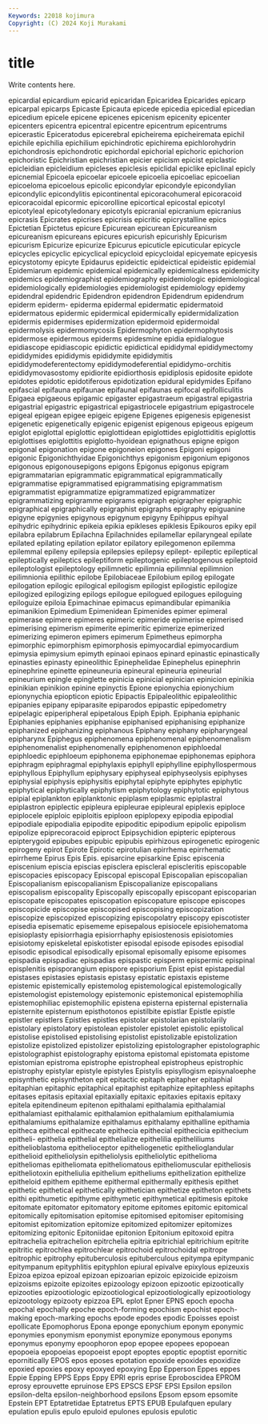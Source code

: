 ```yaml
---
Keywords: 22018 kojimura
Copyright: (C) 2024 Koji Murakami
---
```


# title

Write contents here.



 epicardial
epicardium epicarid epicaridan Epicaridea Epicarides epicarp epicarpal epicarps Epicaste Epicauta
epicede epicedia epicedial epicedian epicedium epicele epicene epicenes epicenism epicenity
epicenter epicenters epicentra epicentral epicentre epicentrum epicentrums epicerastic Epiceratodus epicerebral
epicheirema epicheiremata epichil epichile epichilia epichilium epichindrotic epichirema epichlorohydrin epichondrosis
epichondrotic epichordal epichorial epichoric epichorion epichoristic Epichristian epichristian epicier epicism
epicist epiclastic epicleidian epicleidium epicleses epiclesis epiclidal epiclike epiclinal epicly
epicnemial Epicoela epicoelar epicoele epicoelia epicoeliac epicoelian epicoeloma epicoelous epicolic
epicondylar epicondyle epicondylian epicondylic epicondylitis epicontinental epicoracohumeral epicoracoid epicoracoidal epicormic
epicorolline epicortical epicostal epicotyl epicotyleal epicotyledonary epicotyls epicranial epicranium epicranius
epicrasis Epicrates epicrises epicrisis epicritic epicrystalline epics Epictetian Epictetus epicure
Epicurean epicurean Epicureanism epicureanism epicureans epicures epicurish epicurishly Epicurism epicurism
Epicurize epicurize Epicurus epicuticle epicuticular epicycle epicycles epicyclic epicyclical epicycloid
epicycloidal epicyemate epicyesis epicystotomy epicyte Epidaurus epideictic epideictical epideistic epidemial
Epidemiarum epidemic epidemical epidemically epidemicalness epidemicity epidemics epidemiographist epidemiography epidemiologic
epidemiological epidemiologically epidemiologies epidemiologist epidemiology epidemy epidendral epidendric Epidendron epidendron
Epidendrum epidendrum epiderm epiderm- epiderma epidermal epidermatic epidermatoid epidermatous epidermic
epidermical epidermically epidermidalization epidermis epidermises epidermization epidermoid epidermoidal epidermolysis epidermomycosis
Epidermophyton epidermophytosis epidermose epidermous epiderms epidesmine epidia epidialogue epidiascope epidiascopic
epidictic epidictical epididymal epididymectomy epididymides epididymis epididymite epididymitis epididymodeferentectomy epididymodeferential
epididymo-orchitis epididymovasostomy epidiorite epidiorthosis epidiplosis epidosite epidote epidotes epidotic epidotiferous
epidotization epidural epidymides Epifano epifascial epifauna epifaunae epifaunal epifaunas epifocal
epifolliculitis Epigaea epigaeous epigamic epigaster epigastraeum epigastral epigastria epigastrial epigastric
epigastrical epigastriocele epigastrium epigastrocele epigeal epigean epigee epigeic epigene Epigenes
epigenesis epigenesist epigenetic epigenetically epigenic epigenist epigenous epigeous epigeum epiglot
epiglottal epiglottic epiglottidean epiglottides epiglottiditis epiglottis epiglottises epiglottitis epiglotto-hyoidean epignathous
epigne epigon epigonal epigonation epigone epigoneion epigones Epigoni epigoni epigonic
Epigonichthyidae Epigonichthys epigonism epigonium epigonos epigonous epigonousepigons epigons Epigonus epigonus
epigram epigrammatarian epigrammatic epigrammatical epigrammatically epigrammatise epigrammatised epigrammatising epigrammatism epigrammatist
epigrammatize epigrammatized epigrammatizer epigrammatizing epigramme epigrams epigraph epigrapher epigraphic epigraphical
epigraphically epigraphist epigraphs epigraphy epiguanine epigyne epigynies epigynous epigynum epigyny
Epihippus epihyal epihydric epihydrinic epikeia epikia epikleses epiklesis Epikouros epiky
epil epilabra epilabrum Epilachna Epilachnides epilamellar epilaryngeal epilate epilated epilating
epilation epilator epilatory epilegomenon epilemma epilemmal epileny epilepsia epilepsies epilepsy
epilept- epileptic epileptical epileptically epileptics epileptiform epileptogenic epileptogenous epileptoid epileptologist
epileptology epilimnetic epilimnia epilimnial epilimnion epilimnionia epilithic epilobe Epilobiaceae Epilobium
epilog epilogate epilogation epilogic epilogical epilogism epilogist epilogistic epilogize epilogized
epilogizing epilogs epilogue epilogued epilogues epiloguing epiloguize epiloia Epimachinae epimacus
epimandibular epimanikia epimanikion Epimedium Epimenidean Epimenides epimer epimeral epimerase epimere
epimeres epimeric epimeride epimerise epimerised epimerising epimerism epimerite epimeritic epimerize
epimerized epimerizing epimeron epimers epimerum Epimetheus epimorpha epimorphic epimorphism epimorphosis
epimyocardial epimyocardium epimysia epimysium epimyth epinaoi epinaos epinard epinastic epinastically
epinasties epinasty epineolithic Epinephelidae Epinephelus epinephrin epinephrine epinette epineuneuria epineural
epineuria epineurial epineurium epingle epinglette epinicia epinicial epinician epinicion epinikia
epinikian epinikion epinine epinyctis Epione epionychia epionychium epionynychia epiopticon epiotic
Epipactis Epipaleolithic epipaleolithic epipanies epipany epiparasite epiparodos epipastic epipedometry epipelagic
epiperipheral epipetalous Epiph Epiph. Epiphania epiphanic Epiphanies epiphanies epiphanise epiphanised
epiphanising epiphanize epiphanized epiphanizing epiphanous Epiphany epiphany epipharyngeal epipharynx Epiphegus
epiphenomena epiphenomenal epiphenomenalism epiphenomenalist epiphenomenally epiphenomenon epiphloedal epiphloedic epiphloeum epiphonema
epiphonemae epiphonemas epiphora epiphragm epiphragmal epiphylaxis epiphyll epiphylline epiphyllospermous epiphyllous
Epiphyllum epiphysary epiphyseal epiphyseolysis epiphyses epiphysial epiphysis epiphysitis epiphytal epiphyte
epiphytes epiphytic epiphytical epiphytically epiphytism epiphytology epiphytotic epiphytous epipial epiplankton
epiplanktonic epiplasm epiplasmic epiplastral epiplastron epiplectic epipleura epipleurae epipleural epiplexis
epiploce epiplocele epiploic epiploitis epiploon epiplopexy epipodia epipodial epipodiale epipodialia
epipodite epipoditic epipodium epipolic epipolism epipolize epiprecoracoid epiproct Epipsychidion epipteric
epipterous epipterygoid epipubes epipubic epipubis epirhizous epirogenetic epirogenic epirogeny epirot
Epirote Epirotic epirotulian epirrhema epirrhematic epirrheme Epirus Epis Epis. episarcine
episarkine Episc episcenia episcenium episcia episcias episclera episcleral episcleritis episcopable
episcopacies episcopacy Episcopal episcopal Episcopalian episcopalian Episcopalianism episcopalianism Episcopalianize episcopalians
episcopalism episcopality Episcopally episcopally episcopant episcoparian episcopate episcopates episcopation episcopature
episcope episcopes episcopicide episcopise episcopised episcopising episcopization episcopize episcopized episcopizing
episcopolatry episcopy episcotister episedia episematic episememe episepalous episiocele episiohematoma episioplasty
episiorrhagia episiorrhaphy episiostenosis episiotomies episiotomy episkeletal episkotister episodal episode episodes
episodial episodic episodical episodically episomal episomally episome episomes epispadia epispadiac
epispadias epispastic episperm epispermic epispinal episplenitis episporangium epispore episporium Epist
epist epistapedial epistases epistasies epistasis epistasy epistatic epistaxis episteme epistemic
epistemically epistemolog epistemological epistemologically epistemologist epistemology epistemonic epistemonical epistemophilia epistemophiliac
epistemophilic epistena episterna episternal episternalia episternite episternum episthotonos epistilbite epistlar
Epistle epistle epistler epistlers Epistles epistles epistolar epistolarian epistolarily epistolary
epistolatory epistolean epistoler epistolet epistolic epistolical epistolise epistolised epistolising epistolist
epistolizable epistolization epistolize epistolized epistolizer epistolizing epistolographer epistolographic epistolographist epistolography
epistoma epistomal epistomata epistome epistomian epistroma epistrophe epistropheal epistropheus epistrophic
epistrophy epistylar epistyle epistyles Epistylis episyllogism episynaloephe episynthetic episyntheton epit
epitactic epitaph epitapher epitaphial epitaphian epitaphic epitaphical epitaphist epitaphize epitaphless
epitaphs epitases epitasis epitaxial epitaxially epitaxic epitaxies epitaxis epitaxy epitela
epitendineum epitenon epithalami epithalamia epithalamial epithalamiast epithalamic epithalamion epithalamium epithalamiumia
epithalamiums epithalamize epithalamus epithalamy epithalline epithamia epitheca epithecal epithecate epithecia
epithecial epithecicia epithecium epitheli- epithelia epithelial epithelialize epithelilia epitheliliums epithelioblastoma
epithelioceptor epitheliogenetic epithelioglandular epithelioid epitheliolysin epitheliolysis epitheliolytic epithelioma epitheliomas epitheliomata
epitheliomatous epitheliomuscular epitheliosis epitheliotoxin epitheliulia epithelium epitheliums epithelization epithelize epitheloid
epithem epitheme epithermal epithermally epithesis epithet epithetic epithetical epithetically epithetician
epithetize epitheton epithets epithi epithumetic epithyme epithymetic epithymetical epitimesis epitoke
epitomate epitomator epitomatory epitome epitomes epitomic epitomical epitomically epitomisation epitomise
epitomised epitomiser epitomising epitomist epitomization epitomize epitomized epitomizer epitomizes epitomizing
epitonic Epitoniidae epitonion Epitonium epitoxoid epitra epitrachelia epitrachelion epitrchelia epitria
epitrichial epitrichium epitrite epitritic epitrochlea epitrochlear epitrochoid epitrochoidal epitrope epitrophic
epitrophy epituberculosis epituberculous epitympa epitympanic epitympanum epityphlitis epityphlon epiural epivalve
epixylous epizeuxis Epizoa epizoa epizoal epizoan epizoarian epizoic epizoicide epizoism
epizoisms epizoite epizoites epizoology epizoon epizootic epizootically epizooties epizootiologic epizootiological
epizootiologically epizootiology epizootology epizooty epizzoa EPL eplot Epner EPNS epoch
epocha epochal epochally epoche epoch-forming epochism epochist epoch-making epoch-marking epochs
epode epodes epodic Epoisses epoist epollicate Epomophorus Epona eponge eponychium
eponym eponymic eponymies eponymism eponymist eponymize eponymous eponyms eponymus eponymy
epoophoron epop epopee epopees epopoean epopoeia epopoeias epopoeist epopt epoptes
epoptic epoptist epornitic epornitically EPOS epos eposes epotation epoxide epoxides
epoxidize epoxied epoxies epoxy epoxyed epoxying Epp Epperson Eppes eppes
Eppie Epping EPPS Epps Eppy EPRI epris eprise Eproboscidea EPROM
eprosy eprouvette epruinose EPS EPSCS EPSF EPSI Epsilon epsilon epsilon-delta
epsilon-neighborhood epsilons Epsom epsom epsomite Epstein EPT Eptatretidae Eptatretus EPTS
EPUB Epulafquen epulary epulation epulis epulo epuloid epulones epulosis epulotic

